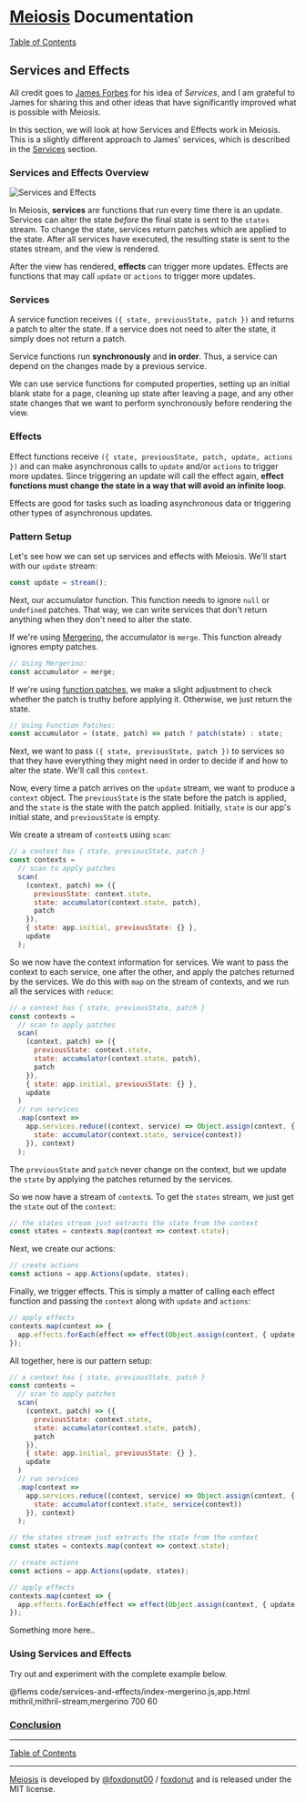 # [Meiosis](https://meiosis.js.org) Documentation

[Table of Contents](toc.html)

## Services and Effects

All credit goes to [James Forbes](https://james-forbes.com) for his idea of _Services_, and I am
grateful to James for sharing this and other ideas that have significantly improved what is possible
with Meiosis.

In this section, we will look at how Services and Effects work in Meiosis. This is a slightly
different approach to James' services, which is described in the [Services](services.html) section.

### Services and Effects Overview

![Services and Effects](services-and-effects.svg)

In Meiosis, **services** are functions that run every time there is an update. Services can alter
the state _before_ the final state is sent to the `states` stream. To change the state, services
return patches which are applied to the state. After all services have executed, the resulting state
is sent to the states stream, and the view is rendered.

After the view has rendered, **effects** can trigger more updates. Effects are functions that may
call `update` or `actions` to trigger more updates.

### Services

A service function receives `({ state, previousState, patch })` and returns a patch to alter the
state. If a service does not need to alter the state, it simply does not return a patch.

Service functions run **synchronously** and **in order**. Thus, a service can depend on the changes
made by a previous service.

We can use service functions for computed properties, setting up an initial blank state for a page,
cleaning up state after leaving a page, and any other state changes that we want to perform
synchronously before rendering the view.

### Effects

Effect functions receive `({ state, previousState, patch, update, actions })` and can make
asynchronous calls to `update` and/or `actions` to trigger more updates. Since triggering an update
will call the effect again, **effect functions must change the state in a way that will avoid an
infinite loop**.

Effects are good for tasks such as loading asynchronous data or triggering other types of
asynchronous updates.

### Pattern Setup

Let's see how we can set up services and effects with Meiosis. We'll start with our `update` stream:

```javascript
const update = stream();
```

Next, our accumulator function. This function needs to ignore `null` or `undefined` patches. That
way, we can write services that don't return anything when they don't need to alter the state.

If we're using [Mergerino](https://github.com/fuzetsu/mergerino), the accumulator is `merge`. This
function already ignores empty patches.

```javascript
// Using Mergerino:
const accumulator = merge;
```

If we're using
[function patches](http://meiosis.js.org/tutorial/04-meiosis-with-function-patches.html), we make a
slight adjustment to check whether the patch is truthy before applying it. Otherwise, we just return
the state.

```javascript
// Using Function Patches:
const accumulator = (state, patch) => patch ? patch(state) : state;
```

Next, we want to pass `({ state, previousState, patch })` to services so that they have everything
they might need in order to decide if and how to alter the state. We'll call this `context`.

Now, every time a patch arrives on the `update` stream, we want to produce a `context` object. The
`previousState` is the state before the patch is applied, and the `state` is the state with the
patch applied. Initially, `state` is our app's initial state, and `previousState` is empty.

We create a stream of `context`s using `scan`:

```javascript
// a context has { state, previousState, patch }
const contexts =
  // scan to apply patches
  scan(
    (context, patch) => ({
      previousState: context.state,
      state: accumulator(context.state, patch),
      patch
    }),
    { state: app.initial, previousState: {} },
    update
  );
```

So we now have the context information for services. We want to pass the context to each service,
one after the other, and apply the patches returned by the services. We do this with `map` on the
stream of contexts, and we run all the services with `reduce`:

```javascript
// a context has { state, previousState, patch }
const contexts =
  // scan to apply patches
  scan(
    (context, patch) => ({
      previousState: context.state,
      state: accumulator(context.state, patch),
      patch
    }),
    { state: app.initial, previousState: {} },
    update
  )
  // run services
  .map(context =>
    app.services.reduce((context, service) => Object.assign(context, {
      state: accumulator(context.state, service(context))
    }), context)
  );
```

The `previousState` and `patch` never change on the context, but we update the `state` by applying
the patches returned by the services.

So we now have a stream of `context`s. To get the `states` stream, we just get the `state` out of
the `context`:

```javascript
// the states stream just extracts the state from the context
const states = contexts.map(context => context.state);
```

Next, we create our actions:

```javascript
// create actions
const actions = app.Actions(update, states);
```

Finally, we trigger effects. This is simply a matter of calling each effect function and passing the
`context` along with `update` and `actions`:

```javascript
// apply effects
contexts.map(context => {
  app.effects.forEach(effect => effect(Object.assign(context, { update, actions })))
});
```

All together, here is our pattern setup:

```javascript
// a context has { state, previousState, patch }
const contexts =
  // scan to apply patches
  scan(
    (context, patch) => ({
      previousState: context.state,
      state: accumulator(context.state, patch),
      patch
    }),
    { state: app.initial, previousState: {} },
    update
  )
  // run services
  .map(context =>
    app.services.reduce((context, service) => Object.assign(context, {
      state: accumulator(context.state, service(context))
    }), context)
  );

// the states stream just extracts the state from the context
const states = contexts.map(context => context.state);

// create actions
const actions = app.Actions(update, states);

// apply effects
contexts.map(context => {
  app.effects.forEach(effect => effect(Object.assign(context, { update, actions })))
});
```

Something more here..

### Using Services and Effects

Try out and experiment with the complete example below.

@flems code/services-and-effects/index-mergerino.js,app.html mithril,mithril-stream,mergerino 700 60

<a name="conclusion"></a>
### [Conclusion](#conclusion)

-----

[Table of Contents](toc.html)

-----

[Meiosis](https://meiosis.js.org) is developed by
[@foxdonut00](http://twitter.com/foxdonut00) /
[foxdonut](https://github.com/foxdonut)
and is released under the MIT license.
